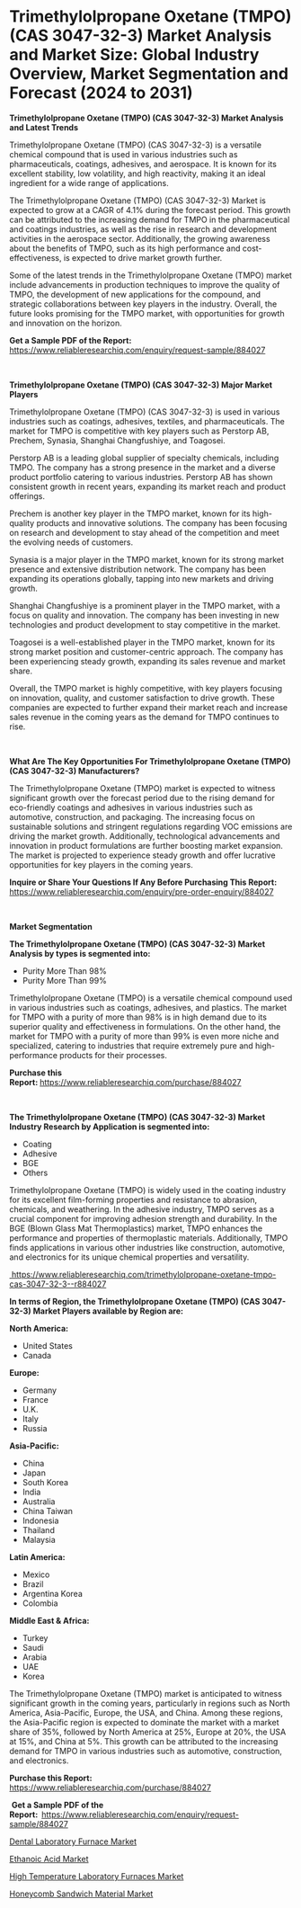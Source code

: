 <p><h1>Trimethylolpropane Oxetane (TMPO) (CAS 3047-32-3) Market Analysis and Market Size: Global Industry Overview, Market Segmentation and Forecast (2024 to 2031)</h1></p><p><strong>Trimethylolpropane Oxetane (TMPO) (CAS 3047-32-3) Market Analysis and Latest Trends</strong></p>
<p><p>Trimethylolpropane Oxetane (TMPO) (CAS 3047-32-3) is a versatile chemical compound that is used in various industries such as pharmaceuticals, coatings, adhesives, and aerospace. It is known for its excellent stability, low volatility, and high reactivity, making it an ideal ingredient for a wide range of applications.</p><p>The Trimethylolpropane Oxetane (TMPO) (CAS 3047-32-3) Market is expected to grow at a CAGR of 4.1% during the forecast period. This growth can be attributed to the increasing demand for TMPO in the pharmaceutical and coatings industries, as well as the rise in research and development activities in the aerospace sector. Additionally, the growing awareness about the benefits of TMPO, such as its high performance and cost-effectiveness, is expected to drive market growth further.</p><p>Some of the latest trends in the Trimethylolpropane Oxetane (TMPO) market include advancements in production techniques to improve the quality of TMPO, the development of new applications for the compound, and strategic collaborations between key players in the industry. Overall, the future looks promising for the TMPO market, with opportunities for growth and innovation on the horizon.</p></p>
<p><strong>Get a Sample PDF of the Report:&nbsp;</strong> <a href="https://www.reliableresearchiq.com/enquiry/request-sample/884027">https://www.reliableresearchiq.com/enquiry/request-sample/884027</a></p>
<p>&nbsp;</p>
<p><strong>Trimethylolpropane Oxetane (TMPO) (CAS 3047-32-3) Major Market Players</strong></p>
<p><p>Trimethylolpropane Oxetane (TMPO) (CAS 3047-32-3) is used in various industries such as coatings, adhesives, textiles, and pharmaceuticals. The market for TMPO is competitive with key players such as Perstorp AB, Prechem, Synasia, Shanghai Changfushiye, and Toagosei.</p><p>Perstorp AB is a leading global supplier of specialty chemicals, including TMPO. The company has a strong presence in the market and a diverse product portfolio catering to various industries. Perstorp AB has shown consistent growth in recent years, expanding its market reach and product offerings.</p><p>Prechem is another key player in the TMPO market, known for its high-quality products and innovative solutions. The company has been focusing on research and development to stay ahead of the competition and meet the evolving needs of customers.</p><p>Synasia is a major player in the TMPO market, known for its strong market presence and extensive distribution network. The company has been expanding its operations globally, tapping into new markets and driving growth.</p><p>Shanghai Changfushiye is a prominent player in the TMPO market, with a focus on quality and innovation. The company has been investing in new technologies and product development to stay competitive in the market.</p><p>Toagosei is a well-established player in the TMPO market, known for its strong market position and customer-centric approach. The company has been experiencing steady growth, expanding its sales revenue and market share.</p><p>Overall, the TMPO market is highly competitive, with key players focusing on innovation, quality, and customer satisfaction to drive growth. These companies are expected to further expand their market reach and increase sales revenue in the coming years as the demand for TMPO continues to rise.</p></p>
<p>&nbsp;</p>
<p><strong>What Are The Key Opportunities For Trimethylolpropane Oxetane (TMPO) (CAS 3047-32-3) Manufacturers?</strong></p>
<p><p>The Trimethylolpropane Oxetane (TMPO) market is expected to witness significant growth over the forecast period due to the rising demand for eco-friendly coatings and adhesives in various industries such as automotive, construction, and packaging. The increasing focus on sustainable solutions and stringent regulations regarding VOC emissions are driving the market growth. Additionally, technological advancements and innovation in product formulations are further boosting market expansion. The market is projected to experience steady growth and offer lucrative opportunities for key players in the coming years.</p></p>
<p><strong>Inquire or Share Your Questions If Any Before Purchasing This Report:</strong> <a href="https://www.reliableresearchiq.com/enquiry/pre-order-enquiry/884027">https://www.reliableresearchiq.com/enquiry/pre-order-enquiry/884027</a></p>
<p>&nbsp;</p>
<p><strong>Market Segmentation</strong></p>
<p><strong>The Trimethylolpropane Oxetane (TMPO) (CAS 3047-32-3) Market Analysis by types is segmented into:</strong></p>
<p><ul><li>Purity More Than 98%</li><li>Purity More Than 99%</li></ul></p>
<p><p>Trimethylolpropane Oxetane (TMPO) is a versatile chemical compound used in various industries such as coatings, adhesives, and plastics. The market for TMPO with a purity of more than 98% is in high demand due to its superior quality and effectiveness in formulations. On the other hand, the market for TMPO with a purity of more than 99% is even more niche and specialized, catering to industries that require extremely pure and high-performance products for their processes.</p></p>
<p><strong>Purchase this Report:&nbsp;</strong><a href="https://www.reliableresearchiq.com/purchase/884027">https://www.reliableresearchiq.com/purchase/884027</a></p>
<p>&nbsp;</p>
<p><strong>The Trimethylolpropane Oxetane (TMPO) (CAS 3047-32-3) Market Industry Research by Application is segmented into:</strong></p>
<p><ul><li>Coating</li><li>Adhesive</li><li>BGE</li><li>Others</li></ul></p>
<p><p>Trimethylolpropane Oxetane (TMPO) is widely used in the coating industry for its excellent film-forming properties and resistance to abrasion, chemicals, and weathering. In the adhesive industry, TMPO serves as a crucial component for improving adhesion strength and durability. In the BGE (Blown Glass Mat Thermoplastics) market, TMPO enhances the performance and properties of thermoplastic materials. Additionally, TMPO finds applications in various other industries like construction, automotive, and electronics for its unique chemical properties and versatility.</p></p>
<p><a href="https://www.reliableresearchiq.com/trimethylolpropane-oxetane-tmpo-cas-3047-32-3--r884027">&nbsp;https://www.reliableresearchiq.com/trimethylolpropane-oxetane-tmpo-cas-3047-32-3--r884027</a></p>
<p><strong>In terms of Region, the Trimethylolpropane Oxetane (TMPO) (CAS 3047-32-3) Market Players available by Region are:</strong></p>
<p>
    <p> <strong> North America: </strong>
        <ul>
            <li>United States</li>
            <li>Canada</li>
        </ul>
        </p> 
    <p> <strong> Europe: </strong>
        <ul>
            <li>Germany</li>
            <li>France</li>
            <li>U.K.</li>
            <li>Italy</li>
            <li>Russia</li>
        </ul>
        </p> 
    <p> <strong> Asia-Pacific: </strong>
        <ul>
            <li>China</li>
            <li>Japan</li>
            <li>South Korea</li>
            <li>India</li>
            <li>Australia</li>
            <li>China Taiwan</li>
            <li>Indonesia</li>
            <li>Thailand</li>
            <li>Malaysia</li>
        </ul>
        </p> 
    <p> <strong> Latin America: </strong>
        <ul>
            <li>Mexico</li>
            <li>Brazil</li>
            <li>Argentina Korea</li>
            <li>Colombia</li>
        </ul>
        </p> 
    <p> <strong> Middle East & Africa: </strong>
        <ul>
            <li>Turkey</li>
            <li>Saudi</li>
            <li>Arabia</li>
            <li>UAE</li>
            <li>Korea</li>
        </ul>
    </p>
    </p>
<p><p>The Trimethylolpropane Oxetane (TMPO) market is anticipated to witness significant growth in the coming years, particularly in regions such as North America, Asia-Pacific, Europe, the USA, and China. Among these regions, the Asia-Pacific region is expected to dominate the market with a market share of 35%, followed by North America at 25%, Europe at 20%, the USA at 15%, and China at 5%. This growth can be attributed to the increasing demand for TMPO in various industries such as automotive, construction, and electronics.</p></p>
<p><strong>Purchase this Report: </strong><a href="https://www.reliableresearchiq.com/purchase/884027">https://www.reliableresearchiq.com/purchase/884027</a></p>
<p>&nbsp;<strong>Get a Sample PDF of the Report:&nbsp;&nbsp;</strong><a href="https://www.reliableresearchiq.com/enquiry/request-sample/884027">https://www.reliableresearchiq.com/enquiry/request-sample/884027</a></p>
<p><strong></strong></p>
<p><p><a href="https://github.com/waughhelen1/Market-Research-Report-List-1/blob/main/dental-laboratory-furnace-market.md">Dental Laboratory Furnace Market</a></p><p><a href="https://www.linkedin.com/pulse/ethanoic-acid-market-global-regional-analysis-focus-region-ojmzc">Ethanoic Acid Market</a></p><p><a href="https://github.com/AidaLakin1908/Market-Research-Report-List-1/blob/main/high-temperature-laboratory-furnaces-market.md">High Temperature Laboratory Furnaces Market</a></p><p><a href="https://www.linkedin.com/pulse/honeycomb-sandwich-material-market-trends-detailed-study-mncxc">Honeycomb Sandwich Material Market</a></p></p>
